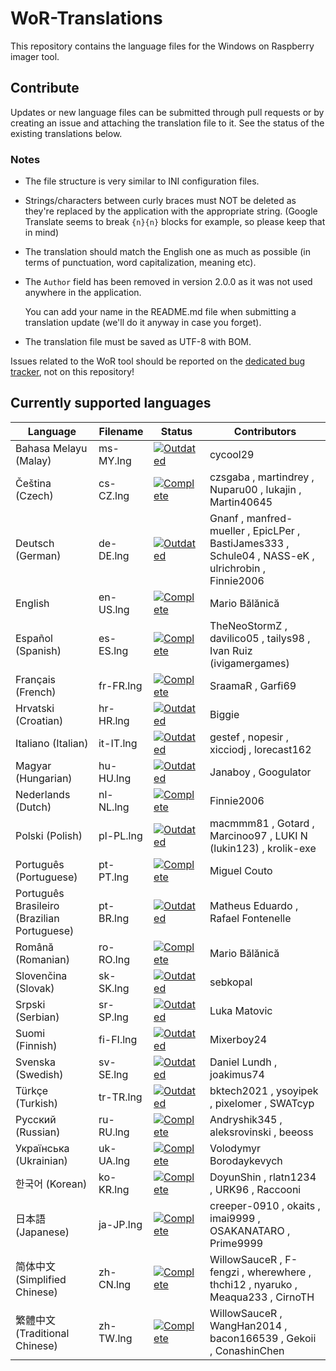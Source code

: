 # WoR-Translations
This repository contains the language files for the Windows on Raspberry imager tool.

## Contribute
Updates or new language files can be submitted through pull requests or by creating an issue and attaching the translation file to it. See the status of the existing translations below.

### Notes
* The file structure is very similar to INI configuration files.

* Strings/characters between curly braces must NOT be deleted as they're replaced by the application with the appropriate string. (Google Translate seems to break `{n}{n}` blocks for example, so please keep that in mind)

* The translation should match the English one as much as possible (in terms of punctuation, word capitalization, meaning etc).

* The `Author` field has been removed in version 2.0.0 as it was not used anywhere in the application. 

  You can add your name in the README.md file when submitting a translation update (we'll do it anyway in case you forget).
  
* The translation file must be saved as UTF-8 with BOM.

Issues related to the WoR tool should be reported on the [dedicated bug tracker](https://www.worproject.ml/bugtracker), not on this repository!

## Currently supported languages

| Language                                    | Filename  | Status                                                                       | Contributors 
| ------------------------------------------- | --------- | ---------------------------------------------------------------------------- | --------------
| Bahasa Melayu (Malay)                       | ms-MY.lng | [![Outdated](https://img.shields.io/badge/-Outdated-red)](/lang/ms-MY.lng) | cycool29
| Čeština (Czech)                             | cs-CZ.lng | [![Complete](https://img.shields.io/badge/-Outdated-red)](/lang/cs-CZ.lng) | czsgaba , martindrey , Nuparu00 , lukajin , Martin40645
| Deutsch (German)                            | de-DE.lng | [![Outdated](https://img.shields.io/badge/-Outdated-red)](/lang/de-DE.lng) | Gnanf , manfred-mueller , EpicLPer , BastiJames333 , Schule04 , NASS-eK , ulrichrobin , Finnie2006
| English                                     | en-US.lng | [![Complete](https://img.shields.io/badge/-Complete-green)](/lang/en-US.lng) | Mario Bălănică
| Español (Spanish)                           | es-ES.lng | [![Complete](https://img.shields.io/badge/-Complete-green)](/lang/es-ES.lng) | TheNeoStormZ , davilico05 , tailys98 , Ivan Ruiz (ivigamergames) 
| Français (French)                           | fr-FR.lng | [![Complete](https://img.shields.io/badge/-Complete-green)](/lang/fr-FR.lng) | SraamaR , Garfi69
| Hrvatski (Croatian)                         | hr-HR.lng | [![Outdated](https://img.shields.io/badge/-Outdated-red)](/lang/hr-HR.lng)   | Biggie 
| Italiano (Italian)                          | it-IT.lng | [![Outdated](https://img.shields.io/badge/-Outdated-red)](/lang/it-IT.lng) | gestef , nopesir , xicciodj , lorecast162 
| Magyar (Hungarian)                          | hu-HU.lng | [![Outdated](https://img.shields.io/badge/-Outdated-red)](/lang/hu-HU.lng)   | Janaboy , Googulator 
| Nederlands (Dutch)                          | nl-NL.lng | [![Complete](https://img.shields.io/badge/-Complete-green)](/lang/nl-NL.lng) | Finnie2006
| Polski (Polish)                             | pl-PL.lng | [![Outdated](https://img.shields.io/badge/-Outdated-red)](/lang/pl-PL.lng) | macmmm81 , Gotard , Marcinoo97 , LUKI N (lukin123) , krolik-exe
| Português (Portuguese)                      | pt-PT.lng | [![Complete](https://img.shields.io/badge/-Complete-green)](/lang/pt-PT.lng) | Miguel Couto
| Português Brasileiro (Brazilian Portuguese) | pt-BR.lng | [![Outdated](https://img.shields.io/badge/-Outdated-red)](/lang/pt-BR.lng)   | Matheus Eduardo , Rafael Fontenelle
| Română (Romanian)                           | ro-RO.lng | [![Complete](https://img.shields.io/badge/-Complete-green)](/lang/ro-RO.lng) | Mario Bălănică
| Slovenčina (Slovak)                         | sk-SK.lng | [![Outdated](https://img.shields.io/badge/-Outdated-red)](/lang/sk-SK.lng) | sebkopal
| Srpski (Serbian)                            | sr-SP.lng | [![Outdated](https://img.shields.io/badge/-Outdated-red)](/lang/sr-SP.lng) | Luka Matovic
| Suomi (Finnish)                             | fi-FI.lng | [![Outdated](https://img.shields.io/badge/-Outdated-red)](/lang/fi-FI.lng) | Mixerboy24
| Svenska (Swedish)                           | sv-SE.lng | [![Outdated](https://img.shields.io/badge/-Outdated-red)](/lang/sv-SE.lng) | Daniel Lundh , joakimus74
| Türkçe (Turkish)                            | tr-TR.lng | [![Outdated](https://img.shields.io/badge/-Outdated-red)](/lang/tr-TR.lng)   | bktech2021 , ysoyipek , pixelomer , SWATcyp
| Русский (Russian)                           | ru-RU.lng | [![Complete](https://img.shields.io/badge/-Complete-green)](/lang/ru-RU.lng) | Andryshik345 , aleksrovinski , beeoss
| Українська (Ukrainian)                      | uk-UA.lng | [![Complete](https://img.shields.io/badge/-Complete-green)](/lang/uk-UA.lng) | Volodymyr Borodaykevych
| 한국어 (Korean)                              | ko-KR.lng | [![Complete](https://img.shields.io/badge/-Complete-green)](/lang/ko-KR.lng) | DoyunShin , rlatn1234 , URK96 , Raccooni
| 日本語 (Japanese)                            | ja-JP.lng | [![Complete](https://img.shields.io/badge/-Complete-green)](/lang/ja-JP.lng) | creeper-0910 , okaits , imai9999 , OSAKANATARO , Prime9999
| 简体中文 (Simplified Chinese)                | zh-CN.lng | [![Complete](https://img.shields.io/badge/-Complete-green)](/lang/zh-CN.lng) | WillowSauceR , F-fengzi , wherewhere , thchi12 , nyaruko , Meaqua233 , CirnoTH
| 繁體中文 (Traditional Chinese)               | zh-TW.lng | [![Complete](https://img.shields.io/badge/-Complete-green)](/lang/zh-TW.lng) | WillowSauceR , WangHan2014 , bacon166539 , Gekoii , ConashinChen
